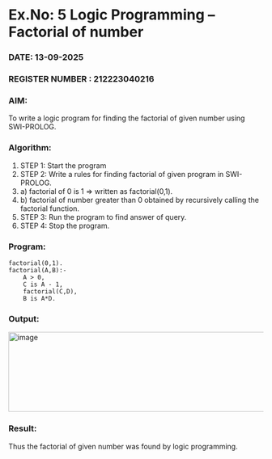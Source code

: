 # Ex.No: 5   Logic Programming – Factorial of number   
### DATE: 13-09-2025                                                                      
### REGISTER NUMBER : 212223040216
### AIM: 
To  write  a logic program for finding the factorial of given number using SWI-PROLOG. 
### Algorithm:
1. STEP 1: Start the program
2. STEP 2:  Write a rules for finding factorial of given program in SWI-PROLOG.
3.   a)	factorial of 0 is 1 => written as factorial(0,1).
4.   b)	factorial of number greater than 0 obtained by recursively calling the factorial    function.
5. STEP 3: Run the program  to find answer of  query.
6. STEP 4: Stop the program.

### Program:
```
factorial(0,1).
factorial(A,B):-
    A > 0,
    C is A - 1,
    factorial(C,D),
    B is A*D. 
```
### Output:

<img width="954" height="158" alt="image" src="https://github.com/user-attachments/assets/f378e3a8-849b-42e1-832a-995a94d80027" />


### Result:
Thus the factorial of given number was found by logic programming. 
